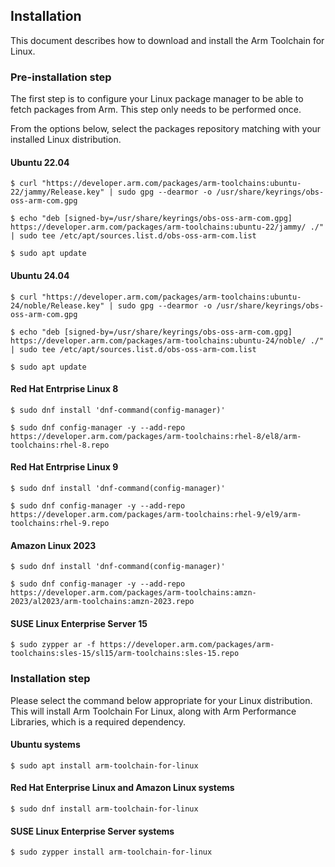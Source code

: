 ## Installation

This document describes how to download and install the Arm Toolchain for Linux.

### Pre-installation step

The first step is to configure your Linux package manager to be able to fetch
packages from Arm. This step only needs to be performed once.

From the options below, select the packages repository matching with your
installed Linux distribution.

#### Ubuntu 22.04

```
$ curl "https://developer.arm.com/packages/arm-toolchains:ubuntu-22/jammy/Release.key" | sudo gpg --dearmor -o /usr/share/keyrings/obs-oss-arm-com.gpg

$ echo "deb [signed-by=/usr/share/keyrings/obs-oss-arm-com.gpg] https://developer.arm.com/packages/arm-toolchains:ubuntu-22/jammy/ ./" | sudo tee /etc/apt/sources.list.d/obs-oss-arm-com.list

$ sudo apt update
```

#### Ubuntu 24.04

```
$ curl "https://developer.arm.com/packages/arm-toolchains:ubuntu-24/noble/Release.key" | sudo gpg --dearmor -o /usr/share/keyrings/obs-oss-arm-com.gpg

$ echo "deb [signed-by=/usr/share/keyrings/obs-oss-arm-com.gpg] https://developer.arm.com/packages/arm-toolchains:ubuntu-24/noble/ ./" | sudo tee /etc/apt/sources.list.d/obs-oss-arm-com.list

$ sudo apt update
```

#### Red Hat Entrprise Linux 8

```
$ sudo dnf install 'dnf-command(config-manager)'

$ sudo dnf config-manager -y --add-repo https://developer.arm.com/packages/arm-toolchains:rhel-8/el8/arm-toolchains:rhel-8.repo
```

#### Red Hat Entrprise Linux 9

```
$ sudo dnf install 'dnf-command(config-manager)'

$ sudo dnf config-manager -y --add-repo https://developer.arm.com/packages/arm-toolchains:rhel-9/el9/arm-toolchains:rhel-9.repo
```

#### Amazon Linux 2023

```
$ sudo dnf install 'dnf-command(config-manager)'

$ sudo dnf config-manager -y --add-repo https://developer.arm.com/packages/arm-toolchains:amzn-2023/al2023/arm-toolchains:amzn-2023.repo
```

#### SUSE Linux Enterprise Server 15

```
$ sudo zypper ar -f https://developer.arm.com/packages/arm-toolchains:sles-15/sl15/arm-toolchains:sles-15.repo
```

### Installation step

Please select the command below appropriate for your Linux distribution. This
will install Arm Toolchain For Linux, along with Arm Performance Libraries,
which is a required dependency.

#### Ubuntu systems

```
$ sudo apt install arm-toolchain-for-linux
```

#### Red Hat Enterprise Linux and Amazon Linux systems

```
$ sudo dnf install arm-toolchain-for-linux
```

#### SUSE Linux Enterprise Server systems

```
$ sudo zypper install arm-toolchain-for-linux
```
